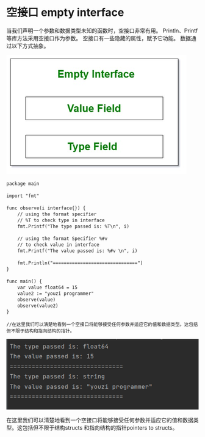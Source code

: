 
# 空接口 empty interface
当我们声明一个参数和数据类型未知的函数时，空接口非常有用。 Println、Printf 等库方法采用空接口作为参数。 空接口有一些隐藏的属性，赋予它功能。 数据通过以下方式抽象。

![img.png](img.png)

```golang
package main

import "fmt"

func observe(i interface{}) {
	// using the format specifier
	// %T to check type in interface
	fmt.Printf("The type passed is: %T\n", i)

	// using the format Specifier %#v
	// to check value in interface
	fmt.Printf("The value passed is: %#v \n", i)

	fmt.Println("===============================")
}

func main() {
	var value float64 = 15
	value2 := "youzi programmer"
	observe(value)
	observe(value2)
}

//在这里我们可以清楚地看到一个空接口将能够接受任何参数并适应它的值和数据类型。这包括但不限于结构和指向结构的指针。

```
![img_1.png](img_1.png)

在这里我们可以清楚地看到一个空接口将能够接受任何参数并适应它的值和数据类型。这包括但不限于结构structs 和指向结构的指针pointers to structs。